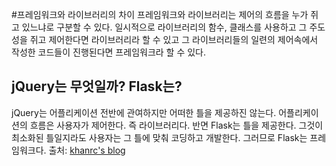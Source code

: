 #프레임워크와 라이브러리의 차이
프레임워크와 라이브러리는 제어의 흐름을 누가 쥐고 있느냐로 구분할 수 있다. 일시적으로 라이브러리의 함수, 클래스를 사용하고 그 주도성을 쥐고 제어한다면 라이브러리라 할 수 있고 그 라이브러리들의 일련의 제어속에서 작성한 코드들이 진행된다면 프레임워크라 할 수 있다.


## jQuery는 무엇일까? Flask는?
jQuery는 어플리케이션 전반에 관여하지만 어떠한 틀을 제공하진 않는다. 어플리케이션의 흐름은 사용자가 제어한다. 즉 라이브러리다.
반면 Flask는 틀을 제공한다. 그것이 최소화된 틀일지라도 사용자는 그 틀에 맞춰 코딩하고 개발한다. 그러므로 Flask는 프레임워크다.
출처: [khanrc's blog](http://khanrc.tistory.com/entry/프레임워크와-라이브러리#fnref-f1 )

